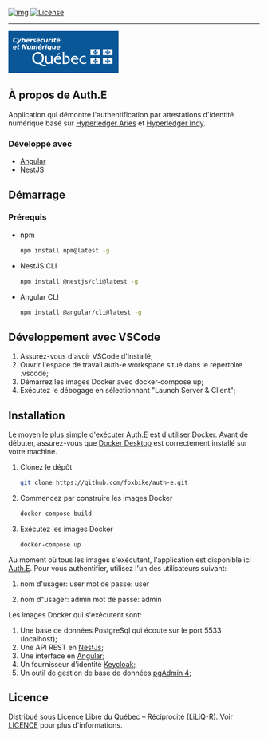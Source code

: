 [![img](https://img.shields.io/badge/Cycle%20de%20Vie-Phase%20d%C3%A9couverte-339999)](https://www.quebec.ca/gouv/politiques-orientations/vitrine-numeriqc/accompagnement-des-organismes-publics/demarche-conception-services-numeriques)
[![License](https://img.shields.io/badge/Licence-LiLiQ--R-blue)](LICENSE)

---

<div>
    <img src="https://github.com/CQEN-QDCE/.github/blob/main/images/mcn.png" />
</div>

## À propos de Auth.E

Application qui démontre l'authentification par attestations d'identité numérique basé sur [Hyperledger Aries](https://www.hyperledger.org/use/aries) et [Hyperledger Indy](https://www.hyperledger.org/use/hyperledger-indy).

### Développé avec

* [Angular](https://angular.io/)
* [NestJS](https://nestjs.com/)

## Démarrage

### Prérequis

* npm
  ```sh
  npm install npm@latest -g
  ```
* NestJS CLI
  ```sh
  npm install @nestjs/cli@latest -g
  ```
* Angular CLI
  ```sh
  npm install @angular/cli@latest -g
  ```

## Développement avec VSCode
1. Assurez-vous d'avoir VSCode d'installé;
2. Ouvrir l'espace de travail auth-e.workspace situé dans le répertoire .vscode;
3. Démarrez les images Docker avec docker-compose up;
4. Exécutez le débogage en sélectionnant "Launch Server & Client";

## Installation
Le moyen le plus simple d'exécuter Auth.E est d'utiliser Docker. Avant de débuter, assurez-vous que [Docker Desktop](https://docker.com/products/docker-desktop/) est correctement installé sur votre machine.

1. Clonez le dépôt
   ```sh
   git clone https://github.com/foxbike/auth-e.git
   ```
2. Commencez par construire les images Docker
   ```sh
   docker-compose build
   ```
3. Exécutez les images Docker
   ```sh
   docker-compose up
   ```

Au moment où tous les images s'exécutent, l'application est disponible ici [Auth.E](http://localhost:4301). Pour vous authentifier, utilisez l'un des utilisateurs suivant:

1. nom d'usager: user
   mot de passe: user
   
2. nom d"usager: admin
   mot de passe: admin
   
Les images Docker qui s'exécutent sont:
1. Une base de données PostgreSql qui écoute sur le port 5533 (localhost);
2. Une API REST en [NestJs](http://localhost:3301);
3. Une interface en [Angular](http://localhost:4301);
4. Un fournisseur d'identité [Keycloak](http://localhost:8080);
5. Un outil de gestion de base de données [pgAdmin 4](http://localhost:5300);

## Licence
Distribué sous Licence Libre du Québec – Réciprocité (LiLiQ-R). Voir [LICENCE](LICENSE) pour plus d'informations.
